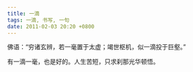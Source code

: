 ```yaml
---
title: 一滴
tags: 一滴, 书写, 一句
date: 2011-02-03 20:20 +0800
---
```



佛语：“穷诸玄辨，若一毫置于太虚；竭世枢机，似一滴投于巨壑。”

有一滴一毫，也是好的。人生苦短，只求刹那光华顿悟。

